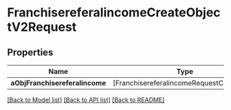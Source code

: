 # FranchisereferalincomeCreateObjectV2Request

## Properties
Name | Type | Description | Notes
------------ | ------------- | ------------- | -------------
**aObjFranchisereferalincome** | [FranchisereferalincomeRequestCompound] |  | 

[[Back to Model list]](../README.md#documentation-for-models) [[Back to API list]](../README.md#documentation-for-api-endpoints) [[Back to README]](../README.md)


